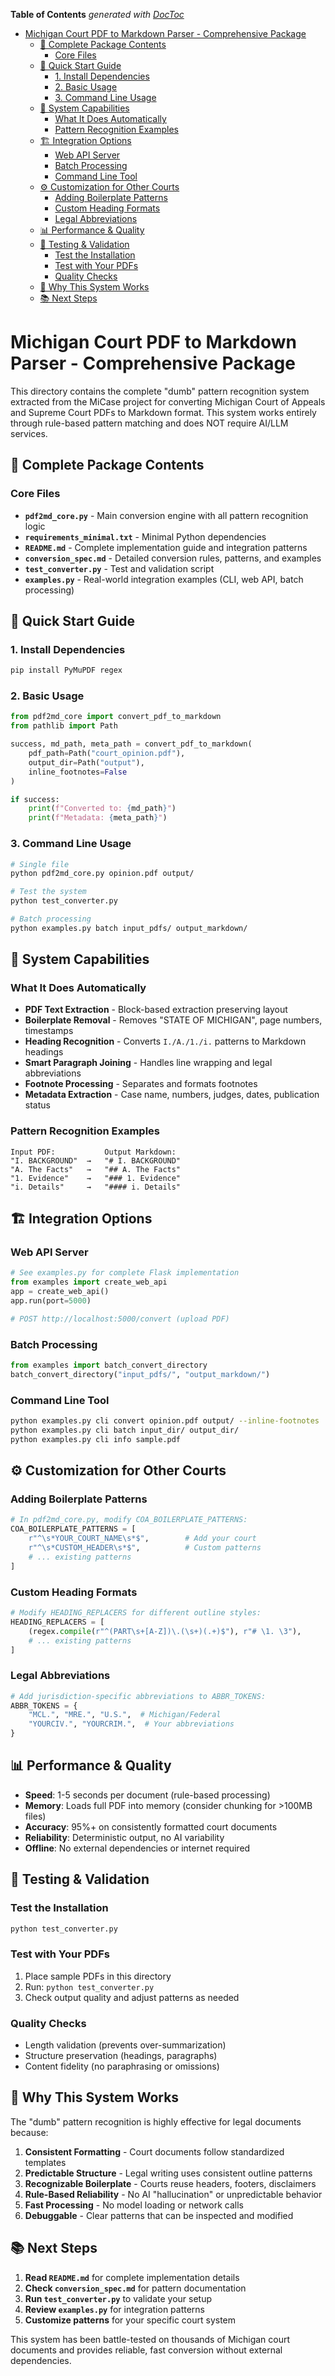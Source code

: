 <!-- START doctoc generated TOC please keep comment here to allow auto update -->
<!-- DON'T EDIT THIS SECTION, INSTEAD RE-RUN doctoc TO UPDATE -->

**Table of Contents** _generated with [DocToc](https://github.com/thlorenz/doctoc)_

- [Michigan Court PDF to Markdown Parser - Comprehensive Package](#michigan-court-pdf-to-markdown-parser---comprehensive-package)
  - [📁 Complete Package Contents](#-complete-package-contents)
    - [Core Files](#core-files)
  - [🚀 Quick Start Guide](#-quick-start-guide)
    - [1. Install Dependencies](#1-install-dependencies)
    - [2. Basic Usage](#2-basic-usage)
    - [3. Command Line Usage](#3-command-line-usage)
  - [🔧 System Capabilities](#-system-capabilities)
    - [What It Does Automatically](#what-it-does-automatically)
    - [Pattern Recognition Examples](#pattern-recognition-examples)
  - [🏗️ Integration Options](#-integration-options)
    - [Web API Server](#web-api-server)
    - [Batch Processing](#batch-processing)
    - [Command Line Tool](#command-line-tool)
  - [⚙️ Customization for Other Courts](#-customization-for-other-courts)
    - [Adding Boilerplate Patterns](#adding-boilerplate-patterns)
    - [Custom Heading Formats](#custom-heading-formats)
    - [Legal Abbreviations](#legal-abbreviations)
  - [📊 Performance & Quality](#-performance--quality)
  - [🧪 Testing & Validation](#-testing--validation)
    - [Test the Installation](#test-the-installation)
    - [Test with Your PDFs](#test-with-your-pdfs)
    - [Quality Checks](#quality-checks)
  - [🎯 Why This System Works](#-why-this-system-works)
  - [📚 Next Steps](#-next-steps)

<!-- END doctoc generated TOC please keep comment here to allow auto update -->

# Michigan Court PDF to Markdown Parser - Comprehensive Package

This directory contains the complete "dumb" pattern recognition system extracted from the MiCase project for converting Michigan Court of Appeals and Supreme Court PDFs to Markdown format. This system works entirely through rule-based pattern matching and does NOT require AI/LLM services.

## 📁 Complete Package Contents

### Core Files

- **`pdf2md_core.py`** - Main conversion engine with all pattern recognition logic
- **`requirements_minimal.txt`** - Minimal Python dependencies
- **`README.md`** - Complete implementation guide and integration patterns
- **`conversion_spec.md`** - Detailed conversion rules, patterns, and examples
- **`test_converter.py`** - Test and validation script
- **`examples.py`** - Real-world integration examples (CLI, web API, batch processing)

## 🚀 Quick Start Guide

### 1. Install Dependencies

```bash
pip install PyMuPDF regex
```

### 2. Basic Usage

```python
from pdf2md_core import convert_pdf_to_markdown
from pathlib import Path

success, md_path, meta_path = convert_pdf_to_markdown(
    pdf_path=Path("court_opinion.pdf"),
    output_dir=Path("output"),
    inline_footnotes=False
)

if success:
    print(f"Converted to: {md_path}")
    print(f"Metadata: {meta_path}")
```

### 3. Command Line Usage

```bash
# Single file
python pdf2md_core.py opinion.pdf output/

# Test the system
python test_converter.py

# Batch processing
python examples.py batch input_pdfs/ output_markdown/
```

## 🔧 System Capabilities

### What It Does Automatically

- **PDF Text Extraction** - Block-based extraction preserving layout
- **Boilerplate Removal** - Removes "STATE OF MICHIGAN", page numbers, timestamps
- **Heading Recognition** - Converts `I./A./1./i.` patterns to Markdown headings
- **Smart Paragraph Joining** - Handles line wrapping and legal abbreviations
- **Footnote Processing** - Separates and formats footnotes
- **Metadata Extraction** - Case name, numbers, judges, dates, publication status

### Pattern Recognition Examples

```
Input PDF:           Output Markdown:
"I. BACKGROUND"  →   "# I. BACKGROUND"
"A. The Facts"   →   "## A. The Facts"
"1. Evidence"    →   "### 1. Evidence"
"i. Details"     →   "#### i. Details"
```

## 🏗️ Integration Options

### Web API Server

```python
# See examples.py for complete Flask implementation
from examples import create_web_api
app = create_web_api()
app.run(port=5000)

# POST http://localhost:5000/convert (upload PDF)
```

### Batch Processing

```python
from examples import batch_convert_directory
batch_convert_directory("input_pdfs/", "output_markdown/")
```

### Command Line Tool

```bash
python examples.py cli convert opinion.pdf output/ --inline-footnotes
python examples.py cli batch input_dir/ output_dir/
python examples.py cli info sample.pdf
```

## ⚙️ Customization for Other Courts

### Adding Boilerplate Patterns

```python
# In pdf2md_core.py, modify COA_BOILERPLATE_PATTERNS:
COA_BOILERPLATE_PATTERNS = [
    r"^\s*YOUR_COURT_NAME\s*$",        # Add your court
    r"^\s*CUSTOM_HEADER\s*$",          # Custom patterns
    # ... existing patterns
]
```

### Custom Heading Formats

```python
# Modify HEADING_REPLACERS for different outline styles:
HEADING_REPLACERS = [
    (regex.compile(r"^(PART\s+[A-Z])\.(\s+)(.+)$"), r"# \1. \3"),
    # ... existing patterns
]
```

### Legal Abbreviations

```python
# Add jurisdiction-specific abbreviations to ABBR_TOKENS:
ABBR_TOKENS = {
    "MCL.", "MRE.", "U.S.",  # Michigan/Federal
    "YOURCIV.", "YOURCRIM.",  # Your abbreviations
}
```

## 📊 Performance & Quality

- **Speed**: 1-5 seconds per document (rule-based processing)
- **Memory**: Loads full PDF into memory (consider chunking for >100MB files)
- **Accuracy**: 95%+ on consistently formatted court documents
- **Reliability**: Deterministic output, no AI variability
- **Offline**: No external dependencies or internet required

## 🧪 Testing & Validation

### Test the Installation

```bash
python test_converter.py
```

### Test with Your PDFs

1. Place sample PDFs in this directory
2. Run: `python test_converter.py`
3. Check output quality and adjust patterns as needed

### Quality Checks

- Length validation (prevents over-summarization)
- Structure preservation (headings, paragraphs)
- Content fidelity (no paraphrasing or omissions)

## 🎯 Why This System Works

The "dumb" pattern recognition is highly effective for legal documents because:

1. **Consistent Formatting** - Court documents follow standardized templates
2. **Predictable Structure** - Legal writing uses consistent outline patterns
3. **Recognizable Boilerplate** - Courts reuse headers, footers, disclaimers
4. **Rule-Based Reliability** - No AI "hallucination" or unpredictable behavior
5. **Fast Processing** - No model loading or network calls
6. **Debuggable** - Clear patterns that can be inspected and modified

## 📚 Next Steps

1. **Read `README.md`** for complete implementation details
2. **Check `conversion_spec.md`** for pattern documentation
3. **Run `test_converter.py`** to validate your setup
4. **Review `examples.py`** for integration patterns
5. **Customize patterns** for your specific court system

This system has been battle-tested on thousands of Michigan court documents and provides reliable, fast conversion without external dependencies.
